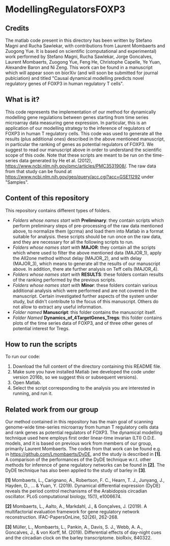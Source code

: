 # ModellingRegulatorsFOXP3

## Credits

The matlab code present in this directory has been written by Stefano Magni and Rucha Sawlekar, with contributions from Laurent Mombaerts and Zuogong Yue. It is based on scientific (computational and experimental) work performed by Stefano Magni, Rucha Sawlekar, Jorge Goncalves, Laurent Mombaerts, Zuogong Yue, Feng He, Christophe Capelle, Ye Yuan, Alexandre Baron and Ni Zeng. This work can be found in a manuscript which will appear soon on biorXiv (and will soon be submitted for journal publciation) and titled "Causal dynamical modelling predicts novel regulatory genes of FOXP3 in human regulatory T cells". 


## What is it?

This code represents the implementation of our method for dynamically modelling gene regulations between genes starting from time series microarray data measuring gene expression. In particular, this is an application of our modelling strategy to the inference of regulators of FOXP3 in human T regulatory cells. This code was used to generate all the results (plus additional ones) described in the above mentioned manuscript, in particular the ranking of genes as potential regulators of FOXP3. We suggest to read our manuscript above in order to understand the scientific scope of this code. Note that these scripts are meant to be run on the time-series data generated by He et al. (2012), https://www.ncbi.nlm.nih.gov/pmc/articles/PMC3531908/. The raw data from that study can be found at https://www.ncbi.nlm.nih.gov/geo/query/acc.cgi?acc=GSE11292 under "Samples".


## Content of this repository

This repository contains different types of folders.
- *Folders whose names start with* **Preliminary**: they contain scripts which perform preliminary steps of pre-processing of the raw data mentioned above, to normalize them (gcrma) and load them into Matlab in a format suitable for analysis. these scripts should be run once on the raw data, and they are necessary for all the following scripts to run.
- *Folders whose names start with* **MAJOR**: they contain all the scripts which where used to filter the above mentioned data (MAJOR_1), apply the All2one method without delay (MAJOR_2), and with delay (MAJOR_3), which means to generate all the results of our manuscript above. In addition, there ate further analysis on Teff cells (MAJOR_4).
- *Folders whose names start with* **RESULTS**: these folders contain results of the ranking performed by the previous scripts.
- *Folders whose names start with* **Minor**: these folders contain various additional analysis which were performed and are not covered in the manuscript. Certain investigated further aspects of the system under study, but didn't contribute to the focus of this manuscript. Others do not allow to extract any useful information.
- *Folder named* **Manuscript**: this folder contains the manuscript itself.
- *Folder Named* **Dynamics_of_4TargetGenes_Tregs**: this folder contains plots of the time series data of FOXP3, and of three other genes of potential interest for Tregs.


## How to run the scripts

To run our code:

1. Download the full content of the directory containing this README file.
2. Make sure you have installed Matlab (we developed the code under version 2016b, so we suggest this or subsequent versions).
3. Open Matlab.
4. Select the script corresponding to the analysis you are interested in running, and run it.


## Related work from our group

Our method contained in this repository has the main goal of scanning genome-wide time-series microarray from human T regulatory cells data and rank genes as potential regulators of FOXP3. The dynamical modelling technique used here employs first order linear-time invarian (LTI) O.D.E. models, and it is based on previous work from members of our group, primarily Laurent Mombaerts. The codes from that work can be found e.g. in https://github.com/Lmombaerts/DyDE, and the study is described in **[1]**. A comparison of the performances of the DyDE technique w.r.t. other methods for inference of gene regulatory networks can be found in **[2]**. The DyDE technique has also been applied to the study of barley in **[3]**.

**[1]** Mombaerts, L., Carignano, A., Robertson, F. C., Hearn, T. J., Junyang, J., Hayden, D., ... & Yuan, Y. (2019). Dynamical differential expression (DyDE) reveals the period control mechanisms of the Arabidopsis circadian oscillator. PLoS computational biology, 15(1), e1006674.

**[2]** Mombaerts, L., Aalto, A., Markdahl, J., & Gonçalves, J. (2019). A multifactorial evaluation framework for gene regulatory network reconstruction. IFAC-PapersOnLine, 52(26), 262-268.

**[3]** Müller, L., Mombaerts, L., Pankin, A., Davis, S. J., Webb, A. A., Goncalves, J., & von Korff, M. (2019). Differential effects of day-night cues and the circadian clock on the barley transcriptome. bioRxiv, 840322.
